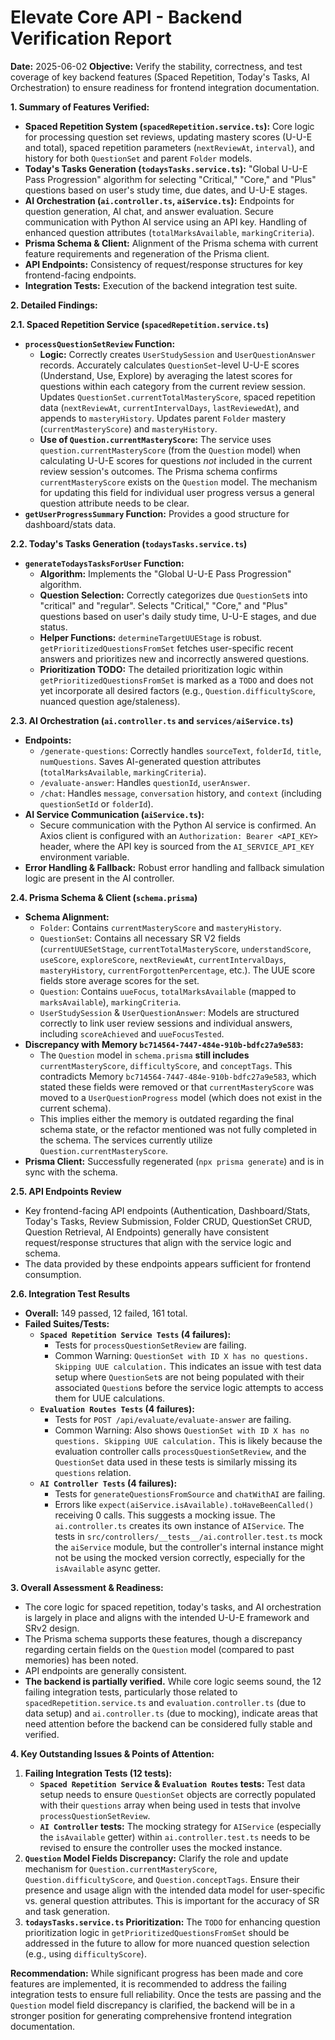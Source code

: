 # Elevate Core API - Backend Verification Report

**Date:** 2025-06-02
**Objective:** Verify the stability, correctness, and test coverage of key backend features (Spaced Repetition, Today's Tasks, AI Orchestration) to ensure readiness for frontend integration documentation.

**1. Summary of Features Verified:**

*   **Spaced Repetition System (`spacedRepetition.service.ts`):** Core logic for processing question set reviews, updating mastery scores (U-U-E and total), spaced repetition parameters (`nextReviewAt`, `interval`), and history for both `QuestionSet` and parent `Folder` models.
*   **Today's Tasks Generation (`todaysTasks.service.ts`):** "Global U-U-E Pass Progression" algorithm for selecting "Critical," "Core," and "Plus" questions based on user's study time, due dates, and U-U-E stages.
*   **AI Orchestration (`ai.controller.ts`, `aiService.ts`):** Endpoints for question generation, AI chat, and answer evaluation. Secure communication with Python AI service using an API key. Handling of enhanced question attributes (`totalMarksAvailable`, `markingCriteria`).
*   **Prisma Schema & Client:** Alignment of the Prisma schema with current feature requirements and regeneration of the Prisma client.
*   **API Endpoints:** Consistency of request/response structures for key frontend-facing endpoints.
*   **Integration Tests:** Execution of the backend integration test suite.

**2. Detailed Findings:**

**2.1. Spaced Repetition Service (`spacedRepetition.service.ts`)**
*   **`processQuestionSetReview` Function:**
    *   **Logic:** Correctly creates `UserStudySession` and `UserQuestionAnswer` records. Accurately calculates `QuestionSet`-level U-U-E scores (Understand, Use, Explore) by averaging the latest scores for questions within each category from the current review session. Updates `QuestionSet.currentTotalMasteryScore`, spaced repetition data (`nextReviewAt`, `currentIntervalDays`, `lastReviewedAt`), and appends to `masteryHistory`. Updates parent `Folder` mastery (`currentMasteryScore`) and `masteryHistory`.
    *   **Use of `Question.currentMasteryScore`:** The service uses `question.currentMasteryScore` (from the `Question` model) when calculating U-U-E scores for questions *not* included in the current review session's outcomes. The Prisma schema confirms `currentMasteryScore` exists on the `Question` model. The mechanism for updating this field for individual user progress versus a general question attribute needs to be clear.
*   **`getUserProgressSummary` Function:** Provides a good structure for dashboard/stats data.

**2.2. Today's Tasks Generation (`todaysTasks.service.ts`)**
*   **`generateTodaysTasksForUser` Function:**
    *   **Algorithm:** Implements the "Global U-U-E Pass Progression" algorithm.
    *   **Question Selection:** Correctly categorizes due `QuestionSet`s into "critical" and "regular". Selects "Critical," "Core," and "Plus" questions based on user's daily study time, U-U-E stages, and due status.
    *   **Helper Functions:** `determineTargetUUEStage` is robust. `getPrioritizedQuestionsFromSet` fetches user-specific recent answers and prioritizes new and incorrectly answered questions.
    *   **Prioritization TODO:** The detailed prioritization logic within `getPrioritizedQuestionsFromSet` is marked as a `TODO` and does not yet incorporate all desired factors (e.g., `Question.difficultyScore`, nuanced question age/staleness).

**2.3. AI Orchestration (`ai.controller.ts` and `services/aiService.ts`)**
*   **Endpoints:**
    *   `/generate-questions`: Correctly handles `sourceText`, `folderId`, `title`, `numQuestions`. Saves AI-generated question attributes (`totalMarksAvailable`, `markingCriteria`).
    *   `/evaluate-answer`: Handles `questionId`, `userAnswer`.
    *   `/chat`: Handles `message`, `conversation` history, and `context` (including `questionSetId` or `folderId`).
*   **AI Service Communication (`aiService.ts`):**
    *   Secure communication with the Python AI service is confirmed. An Axios client is configured with an `Authorization: Bearer <API_KEY>` header, where the API key is sourced from the `AI_SERVICE_API_KEY` environment variable.
*   **Error Handling & Fallback:** Robust error handling and fallback simulation logic are present in the AI controller.

**2.4. Prisma Schema & Client (`schema.prisma`)**
*   **Schema Alignment:**
    *   `Folder`: Contains `currentMasteryScore` and `masteryHistory`.
    *   `QuestionSet`: Contains all necessary SR V2 fields (`currentUUESetStage`, `currentTotalMasteryScore`, `understandScore`, `useScore`, `exploreScore`, `nextReviewAt`, `currentIntervalDays`, `masteryHistory`, `currentForgottenPercentage`, etc.). The UUE score fields store average scores for the set.
    *   `Question`: Contains `uueFocus`, `totalMarksAvailable` (mapped to `marksAvailable`), `markingCriteria`.
    *   `UserStudySession` & `UserQuestionAnswer`: Models are structured correctly to link user review sessions and individual answers, including `scoreAchieved` and `uueFocusTested`.
*   **Discrepancy with Memory `bc714564-7447-484e-910b-bdfc27a9e583`:**
    *   The `Question` model in `schema.prisma` **still includes** `currentMasteryScore`, `difficultyScore`, and `conceptTags`. This contradicts Memory `bc714564-7447-484e-910b-bdfc27a9e583`, which stated these fields were removed or that `currentMasteryScore` was moved to a `UserQuestionProgress` model (which does not exist in the current schema).
    *   This implies either the memory is outdated regarding the final schema state, or the refactor mentioned was not fully completed in the schema. The services currently utilize `Question.currentMasteryScore`.
*   **Prisma Client:** Successfully regenerated (`npx prisma generate`) and is in sync with the schema.

**2.5. API Endpoints Review**
*   Key frontend-facing API endpoints (Authentication, Dashboard/Stats, Today's Tasks, Review Submission, Folder CRUD, QuestionSet CRUD, Question Retrieval, AI Endpoints) generally have consistent request/response structures that align with the service logic and schema.
*   The data provided by these endpoints appears sufficient for frontend consumption.

**2.6. Integration Test Results**
*   **Overall:** 149 passed, 12 failed, 161 total.
*   **Failed Suites/Tests:**
    *   **`Spaced Repetition Service Tests` (4 failures):**
        *   Tests for `processQuestionSetReview` are failing.
        *   Common Warning: `QuestionSet with ID X has no questions. Skipping UUE calculation.` This indicates an issue with test data setup where `QuestionSet`s are not being populated with their associated `Question`s before the service logic attempts to access them for UUE calculations.
    *   **`Evaluation Routes Tests` (4 failures):**
        *   Tests for `POST /api/evaluate/evaluate-answer` are failing.
        *   Common Warning: Also shows `QuestionSet with ID X has no questions. Skipping UUE calculation.` This is likely because the evaluation controller calls `processQuestionSetReview`, and the `QuestionSet` data used in these tests is similarly missing its `questions` relation.
    *   **`AI Controller Tests` (4 failures):**
        *   Tests for `generateQuestionsFromSource` and `chatWithAI` are failing.
        *   Errors like `expect(aiService.isAvailable).toHaveBeenCalled()` receiving 0 calls. This suggests a mocking issue. The `ai.controller.ts` creates its own instance of `AIService`. The tests in `src/controllers/__tests__/ai.controller.test.ts` mock the `aiService` module, but the controller's internal instance might not be using the mocked version correctly, especially for the `isAvailable` async getter.

**3. Overall Assessment & Readiness:**

*   The core logic for spaced repetition, today's tasks, and AI orchestration is largely in place and aligns with the intended U-U-E framework and SRv2 design.
*   The Prisma schema supports these features, though a discrepancy regarding certain fields on the `Question` model (compared to past memories) has been noted.
*   API endpoints are generally consistent.
*   **The backend is partially verified.** While core logic seems sound, the 12 failing integration tests, particularly those related to `spacedRepetition.service.ts` and `evaluation.controller.ts` (due to data setup) and `ai.controller.ts` (due to mocking), indicate areas that need attention before the backend can be considered fully stable and verified.

**4. Key Outstanding Issues & Points of Attention:**

1.  **Failing Integration Tests (12 tests):**
    *   **`Spaced Repetition Service` & `Evaluation Routes` tests:** Test data setup needs to ensure `QuestionSet` objects are correctly populated with their `questions` array when being used in tests that involve `processQuestionSetReview`.
    *   **`AI Controller` tests:** The mocking strategy for `AIService` (especially the `isAvailable` getter) within `ai.controller.test.ts` needs to be revised to ensure the controller uses the mocked instance.
2.  **`Question` Model Fields Discrepancy:** Clarify the role and update mechanism for `Question.currentMasteryScore`, `Question.difficultyScore`, and `Question.conceptTags`. Ensure their presence and usage align with the intended data model for user-specific vs. general question attributes. This is important for the accuracy of SR and task generation.
3.  **`todaysTasks.service.ts` Prioritization:** The `TODO` for enhancing question prioritization logic in `getPrioritizedQuestionsFromSet` should be addressed in the future to allow for more nuanced question selection (e.g., using `difficultyScore`).

**Recommendation:**
While significant progress has been made and core features are implemented, it is recommended to address the failing integration tests to ensure full reliability. Once the tests are passing and the `Question` model field discrepancy is clarified, the backend will be in a stronger position for generating comprehensive frontend integration documentation.
